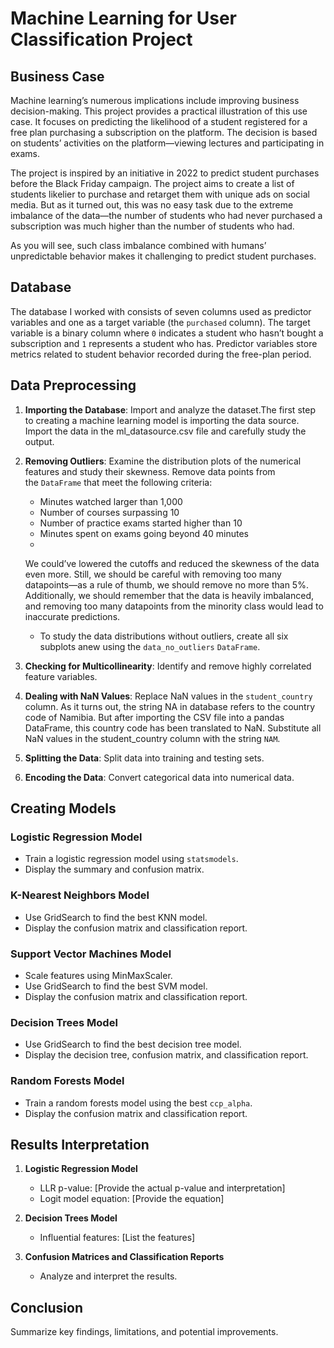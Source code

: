 # Machine Learning for User Classification Project
## Business Case

Machine learning’s numerous implications include improving business decision-making. This project provides a practical illustration of this use case. It focuses on predicting the likelihood of a student registered for a free plan purchasing a subscription on the platform. The decision is based on students’ activities on the platform—viewing lectures and participating in exams.

The project is inspired by an initiative in 2022 to predict student purchases before the Black Friday campaign. The project aims to create a list of students likelier to purchase and retarget them with unique ads on social media. But as it turned out, this was no easy task due to the extreme imbalance of the data—the number of students who had never purchased a subscription was much higher than the number of students who had. 

As you will see, such class imbalance combined with humans’ unpredictable behavior makes it challenging to predict student purchases.

## Database
The database I worked with consists of seven columns used as predictor variables and one as a target variable (the `purchased` column). The target variable is a binary column where `0` indicates a student who hasn’t bought a subscription and `1` represents a student who has. Predictor variables store metrics related to student behavior recorded during the free-plan period.

## Data Preprocessing
1. **Importing the Database**: Import and analyze the dataset.The first step to creating a machine learning model is importing the data source. Import the data in the ml_datasource.csv file and carefully study the output.
2. **Removing Outliers**: Examine the distribution plots of the numerical features and study their skewness.
   Remove data points from the `DataFrame` that meet the following criteria:

   - Minutes watched larger than 1,000
   - Number of courses surpassing 10
   - Number of practice exams started higher than 10
   - Minutes spent on exams going beyond 40 minutes
   - 
   We could’ve lowered the cutoffs and reduced the skewness of the data even more. Still, we should be careful with removing too many datapoints—as a rule of thumb, we should remove
   no more than 5%. Additionally, we should remember that the data is heavily imbalanced, and removing too many datapoints from the minority class would lead to inaccurate predictions.
   - To study the data distributions without outliers, create all six subplots anew using the `data_no_outliers` `DataFrame`.
3. **Checking for Multicollinearity**: Identify and remove highly correlated feature variables.
4. **Dealing with NaN Values**: Replace NaN values in the `student_country` column.
   As it turns out, the string NA in database refers to the country code of Namibia. But after importing the CSV file into a pandas DataFrame, this country code has been translated to     NaN. Substitute all NaN values in the student_country column with the string `NAM`.
6. **Splitting the Data**: Split data into training and testing sets.
7. **Encoding the Data**: Convert categorical data into numerical data.

## Creating Models
### Logistic Regression Model
- Train a logistic regression model using `statsmodels`.
- Display the summary and confusion matrix.

### K-Nearest Neighbors Model
- Use GridSearch to find the best KNN model.
- Display the confusion matrix and classification report.

### Support Vector Machines Model
- Scale features using MinMaxScaler.
- Use GridSearch to find the best SVM model.
- Display the confusion matrix and classification report.

### Decision Trees Model
- Use GridSearch to find the best decision tree model.
- Display the decision tree, confusion matrix, and classification report.

### Random Forests Model
- Train a random forests model using the best `ccp_alpha`.
- Display the confusion matrix and classification report.

## Results Interpretation
1. **Logistic Regression Model**
    - LLR p-value: [Provide the actual p-value and interpretation]
    - Logit model equation: [Provide the equation]

2. **Decision Trees Model**
    - Influential features: [List the features]

3. **Confusion Matrices and Classification Reports**
    - Analyze and interpret the results.

## Conclusion
Summarize key findings, limitations, and potential improvements.
